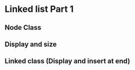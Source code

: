 # **Linked list Part 1**

## Node Class

## Display and size

## Linked class (Display and insert at end)